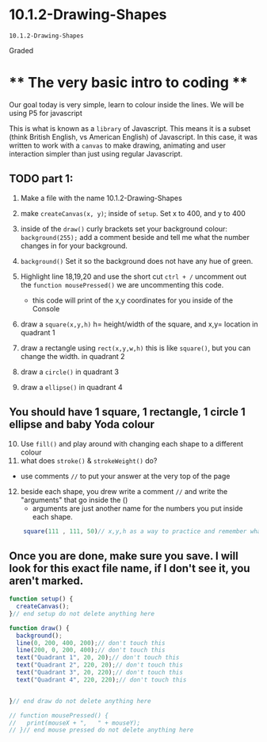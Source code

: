 # 10.1.2-Drawing-Shapes
```
10.1.2-Drawing-Shapes
```
Graded

# ** The very basic intro to coding **

  Our goal today is very simple, learn to colour inside the lines. We will be using P5 for javascript 
  
This is what is known as a `library` of Javascript. This means it is a subset (think British English, vs American English) of Javascript. In this case, it was written to work with a `canvas` to make drawing, animating and user interaction simpler than just using regular Javascript.


  
  ## TODO part 1:
  1. Make a file with the name 10.1.2-Drawing-Shapes

  2. make `createCanvas(x, y)`; inside of `setup`. Set x to 400, and y to 400
  3. inside of the `draw()` curly brackets set your background colour: `background(255);`  add a comment beside and tell me what the number changes in for your background.
  4.  `background()` Set it so the background does not have any hue of green. 
      

  5. Highlight line 18,19,20 and use the short cut `ctrl + /` uncomment out the `function mousePressed()` we are uncommenting this code. 
        - this code will print of the x,y coordinates for you inside of the Console
  6. draw a `square(x,y,h)` h= height/width of the square, and x,y= location in quadrant 1
  7. draw a rectangle using `rect(x,y,w,h)` this is like `square()`, but you can change the width. in quadrant 2
  8. draw a `circle()` in quadrant 3
  9. draw a `ellipse()` in quadrant 4


## You should have 1 square, 1 rectangle, 1 circle 1 ellipse and baby Yoda colour
  
  10. Use `fill()` and play around with changing each shape to a different colour 
  11. what does `stroke()` & `strokeWeight()` do?
  - use comments `//` to put your answer at the very top of the page
  12. beside each shape, you drew write a comment `//` and write the "arguments" that go inside the ()
        - arguments are just another name for the numbers you put inside each shape. 
```javaScript
    square(111 , 111, 50)// x,y,h as a way to practice and remember what each number does.
```


## Once you are done, make sure you save. I will look for this exact file name, if I don't see it, you aren't marked. 

```javaScript
function setup() {
  createCanvas();
}// end setup do not delete anything here

function draw() {
  background();
  line(0, 200, 400, 200);// don't touch this
  line(200, 0, 200, 400);// don't touch this
  text("Quadrant 1", 20, 20);// don't touch this
  text("Quadrant 2", 220, 20);// don't touch this
  text("Quadrant 3", 20, 220);// don't touch this
  text("Quadrant 4", 220, 220);// don't touch this


}// end draw do not delete anything here

// function mousePressed() {
//   print(mouseX + ",   " + mouseY);
// }// end mouse pressed do not delete anything here

```
